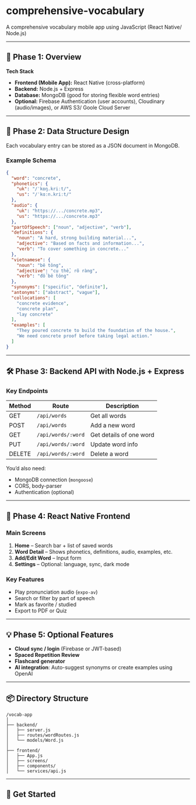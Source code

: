 # comprehensive-vocabulary
A comprehensive vocabulary mobile app using JavaScript (React Native/ Node.js)

---

## 📱 Phase 1: Overview

**Tech Stack**

* **Frontend (Mobile App):** React Native (cross-platform)
* **Backend:** Node.js + Express
* **Database:** MongoDB (good for storing flexible word entries)
* **Optional:** Firebase Authentication (user accounts), Cloudinary (audio/images), or AWS S3/ Goole Cloud Server

---

## 🧱 Phase 2: Data Structure Design

Each vocabulary entry can be stored as a JSON document in MongoDB.

### Example Schema

```json
{
  "word": "concrete",
  "phonetics": {
    "uk": "/ˈkɒŋ.kriːt/",
    "us": "/ˈkɑːn.kriːt/"
  },
  "audio": {
    "uk": "https://.../concrete.mp3",
    "us": "https://.../concrete.mp3"
  },
  "partOfSpeech": ["noun", "adjective", "verb"],
  "definitions": {
    "noun": "A hard, strong building material...",
    "adjective": "Based on facts and information...",
    "verb": "To cover something in concrete..."
  },
  "vietnamese": {
    "noun": "bê tông",
    "adjective": "cụ thể, rõ ràng",
    "verb": "đổ bê tông"
  },
  "synonyms": ["specific", "definite"],
  "antonyms": ["abstract", "vague"],
  "collocations": [
    "concrete evidence",
    "concrete plan",
    "lay concrete"
  ],
  "examples": [
    "They poured concrete to build the foundation of the house.",
    "We need concrete proof before taking legal action."
  ]
}
```
---

## 🛠️ Phase 3: Backend API with Node.js + Express

### Key Endpoints

| Method | Route              | Description             |
| ------ | ------------------ | ----------------------- |
| GET    | `/api/words`       | Get all words           |
| POST   | `/api/words`       | Add a new word          |
| GET    | `/api/words/:word` | Get details of one word |
| PUT    | `/api/words/:word` | Update word info        |
| DELETE | `/api/words/:word` | Delete a word           |

You’d also need:

* MongoDB connection (`mongoose`)
* CORS, body-parser
* Authentication (optional)

---

## 📲 Phase 4: React Native Frontend

### Main Screens

1. **Home** – Search bar + list of saved words
2. **Word Detail** – Shows phonetics, definitions, audio, examples, etc.
3. **Add/Edit Word** – Input form
4. **Settings** – Optional: language, sync, dark mode

### Key Features

* Play pronunciation audio (`expo-av`)
* Search or filter by part of speech
* Mark as favorite / studied
* Export to PDF or Quiz

---

## 💡 Phase 5: Optional Features

* **Cloud sync / login** (Firebase or JWT-based)
* **Spaced Repetition Review**
* **Flashcard generator**
* **AI integration**: Auto-suggest synonyms or create examples using OpenAI

---

## 📦 Directory Structure

```
/vocab-app
│
├── backend/
│   ├── server.js
│   ├── routes/wordRoutes.js
│   └── models/Word.js
│
├── frontend/
│   ├── App.js
│   ├── screens/
│   ├── components/
│   └── services/api.js
```

---

## 🚀 Get Started
